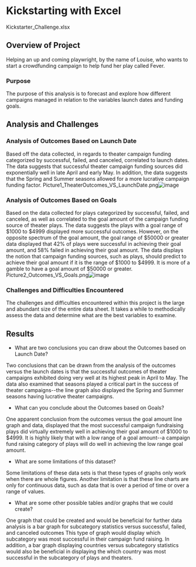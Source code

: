 # Kickstarting with Excel

Kickstarter_Challenge.xlsx

## Overview of Project
Helping an up and coming playwright, by the name of Louise, who wants to start a crowdfunding campaign to help fund her play called Fever.

### Purpose
The purpose of this analysis is to forecast and explore how different campaigns managed in relation to the variables launch dates and funding goals.

## Analysis and Challenges


### Analysis of Outcomes Based on Launch Date
Based off the data collected, in regards to theater campaign funding categorized by successful, failed, and canceled, correlated to launch dates. The data suggests that successful theater campaign funding sources did exponentially well in late April and early May. In addition, the data suggests that the Spring and Summer seasons allowed for a more lucrative campaign funding factor.
Picture1_TheaterOutcomes_VS_LaunchDate.png![image](https://user-images.githubusercontent.com/80291340/111894079-15121000-89c5-11eb-8793-aef4f6d270b9.png)


### Analysis of Outcomes Based on Goals
Based on the data collected for plays categorized by successful, failed, and canceled, as well as correlated to the goal amount of the campaign funding source of theater plays. The data suggests the plays with a goal range of $1000 to $4999 displayed more successful outcomes. However, on the opposite spectrum of the goal amount, the goal range of $50000 or greater data displayed that 42% of plays were successful in achieving their goal amount, and 58% failed in achieving their goal amount. The data displays the notion that campaign funding sources, such as plays, should predict to achieve their goal amount if it is the range of $1000 to $4999. It is more of a gamble to have a goal amount of $50000 or greater.
Picture2_Outcomes_VS_Goals.png![image](https://user-images.githubusercontent.com/80291340/111894091-1fcca500-89c5-11eb-8799-c3b8c5acb6be.png)

### Challenges and Difficulties Encountered
The challenges and difficulties encountered within this project is the large and abundant size of the entire data sheet. It takes a while to methodically assess the data and determine what are the best variables to examine.

## Results
- What are two conclusions you can draw about the Outcomes based on Launch Date?

Two conclusions that can be drawn from the analysis of the outcomes versus the launch dates is that the successful outcomes of theater campaigns exhibited doing very well at its highest peak in April to May. The data also examined that seasons played a critical part in the success of theater campaigns--the line graph also displayed the Spring and Summer seasons having lucrative theater campaigns.

- What can you conclude about the Outcomes based on Goals?

One apparent conclusion from the outcomes versus the goal amount line graph and data, displayed that the most successful campaign fundraising plays did virtually extremely well in achieving their goal amount of $1000 to $4999. It is highly likely that with a low range of a goal amount--a campaign fund raising category of plays will do well in achieving the low range goal amount.

- What are some limitations of this dataset?

Some limitations of these data sets is that these types of graphs only work when there are whole figures. Another limitation is that these line charts are only for continuous data, such as data that is over a period of time or over a range of values.

- What are some other possible tables and/or graphs that we could create?

One graph that could be created and would be beneficial for further data analysis is a bar graph for subcategory statistics versus successful, failed, and canceled outcomes This type of graph would display which subcategory was most successful in their campaign fund raising. In addition, a bar graph displaying countries versus subcategory statistics would also be beneficial in displaying the which country was most successful in the subcategory of plays and theaters. 
